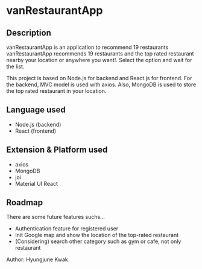 # vanRestaurantApp
## Description
vanRestaurantApp is an application to recommend 19 restaurants vanRestaurantApp recommends 19 restaurants and the top rated restaurant nearby your location or anywhere you want!. Select the option and wait for the list.

This project is based on Node.js for backend and React.js for frontend.
For the backend, MVC model is used with axios. Also, MongoDB is used to store the top rated restaurant in your location.

## Language used
- Node.js (backend)
- React   (frontend)

## Extension & Platform used
- axios
- MongoDB
- joi
- Material UI React

## Roadmap
There are some future features suchs...
- Authentication feature for registered user
- Init Google map and show the location of the top-rated restaurant
- (Considering) search other category such as gym or cafe, not only restaurant

Author: Hyungjune Kwak
